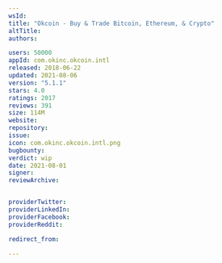 ```yaml
---
wsId: 
title: "Okcoin - Buy & Trade Bitcoin, Ethereum, & Crypto"
altTitle: 
authors:

users: 50000
appId: com.okinc.okcoin.intl
released: 2018-06-22
updated: 2021-08-06
version: "5.1.1"
stars: 4.0
ratings: 2017
reviews: 391
size: 114M
website: 
repository: 
issue: 
icon: com.okinc.okcoin.intl.png
bugbounty: 
verdict: wip
date: 2021-08-01
signer: 
reviewArchive:


providerTwitter: 
providerLinkedIn: 
providerFacebook: 
providerReddit: 

redirect_from:

---
```




